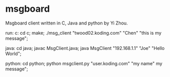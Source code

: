 # msgboard
Msgboard client written in C, Java and python by Yi Zhou.

run:
  c: 
    cd c;
    make; 
    ./msg_client "twood02.koding.com" "Chen"  "this is my message";
  
  java: 
    cd java;
    javac MsgClient.java;
    java MsgClient "192.168.1.1" "Joe" "Hello World";
    
  
  python: 
    cd python;
    python msgclient.py "user.koding.com"  "my name" my message";
